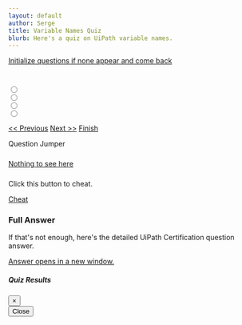 ```yaml
---
layout: default
author: Serge
title: Variable Names Quiz
blurb: Here's a quiz on UiPath variable names.
---
```

<div class="container">
<script>
   class Exam {
     constructor(examQuestions) {
   
     this.graded=false;
   	//console.log("The size is: " + examQuestions.length);
   	examQuestions = JSON.parse(examQuestions);
   	console.log("The size is: " + examQuestions.length);
   	examQuestions = examQuestions.slice(10,15);
   	console.log("In constructor with these: " + examQuestions);
         this.questions = new Array();
   		let i = 0;
   		//console.log("Start of for loop" + questions.length);
   		//alert("About to enter for loop");
   	  	for (i = 0; i < examQuestions.length; i++) {
   			let id = examQuestions[i].id;
   			//alert(id);
   			let query = examQuestions[i].query;
   			let answer = examQuestions[i].answer;
   			let options = new Array();
   			let objectives = new Array();
   			//console.log("Start of j loop" + examQuestions[i].options.length);
   			let j = 0;
   			for (j = 0; j < examQuestions[i].options.length; j++) {
   				let text = examQuestions[i].options[j].text;
   				let correct = examQuestions[i].options[j].correct;
   				let selected = examQuestions[i].options[j].selected;
   				options.push(new Option(text, correct, selected));
   				//console.log(text);
   				//console.log("Value of j" + j);
   			}
   			let k = 0;
   			for (k = 0; k < examQuestions[i].objectives.length; k++) {
   				objectives.push(examQuestions[i].objectives[k]);
   				//console.log(k);
   			}
   			let question = new Question(id, query, answer, options, objectives);
   			this.questions.push(question);
   			//console.log('Question done');
   		}
   		//console.log("Done for loop");
     }
   }
   
   class Question {
     constructor(id, query, answer, options, objectives) {
       this.id=id;
       this.query = query;
       this.answer = answer;
       this.options = options;
       this.objectives = objectives;
       this.correctCount = 0;
      let i = 0;
      for (i = 0; i < options.length; i++) {
       if (options[i].correct) {
       this.correctCount++;
     }
       console.log(this.correctCount);
      console.log(this.isMultipleChoice());
   }
     }
     isMultipleChoice() {
       return this.correctCount > 1;
     }
   }
   class Option {
     constructor(text, correct, selected) {
       this.text = text;
       this.correct = correct;
       this.selected = selected;
     }
      isAnsweredCorrectly() {
       return (this.correct && this.selected);
     }
   }
   
   var questions = localStorage.getItem("questions");
     
   console.log("Questions after pull " + questions);
   
   var exam = new Exam(questions);
   console.log(exam);
   
   var questionNumber = 0;
   
   window.addEventListener('load', function () {
     displayQuestion(0);
     document.getElementById("question-jumper").innerHTML;
     let buttons = "";
     	for (i = 0; i < exam.questions.length; i++) {
   		var aTag = document.createElement('a');
   		aTag.setAttribute('onClick','displayQuestion(\''+ i + '\')');
   		aTag.setAttribute('class','btn btn-info mr-2');
   		aTag.setAttribute('id', 'jumpTo'+i);
   		aTag.innerHTML = "" + (i+1);
   		document.getElementById("question-jumper").append(aTag);
   	}
   })
   
   navigateQuestions = function(number){
   console.log('navigateQuestions' + number);
   	if(number=='next') {
   		number = questionNumber + 1;
   	}
   	if(number=='previous') {
   		number = questionNumber - 1;
   	}
   	displayQuestion(number);
   }
   
   displayQuestion = function(number){
   
   	console.log("Number to display is " + number);
   processTheAnswer();
   
   	questionNumber = parseInt(number, 10);
   
   	let questionNumberDisplay = parseInt(number, 10) + 1;
   	document.getElementById("questionNumber").innerHTML = "Question " + questionNumberDisplay;
   	document.getElementById("query").innerHTML = exam.questions[questionNumber].query + " (choose " + exam.questions[questionNumber].correctCount + ")";;
   	document.getElementById("labelOption0").innerHTML = exam.questions[questionNumber].options[0].text;
   	document.getElementById("labelOption1").innerHTML = exam.questions[questionNumber].options[1].text;
   	document.getElementById("labelOption2").innerHTML = exam.questions[questionNumber].options[2].text;
   	document.getElementById("labelOption3").innerHTML = exam.questions[questionNumber].options[3].text;
   
   	document.getElementById("answerLink").innerHTML = exam.questions[questionNumber].query;
   	document.getElementById("answerLink").setAttribute("href", exam.questions[questionNumber].answer);
   	
   
   //What does this do? Does changing to check boxes mess this up?
   	//var radios = document.querySelectorAll('input[type="radio"]:checked');
   	//var value = radios.length>0? radios[0].value: null;
   	
   	
     
     chooseBetweenRadioOrCheckbox();
     redisplaySelectedInput();
     handleFencepostButtons();
     
     if (exam.graded) {
        highlightCorrectAnswers();
      } else {
      	clearHighlightedAnswers();
      }
   	
   }
   
   redisplaySelectedInput = function() {
   document.getElementById("option0").checked = exam.questions[questionNumber].options[0].checked;
   document.getElementById("option1").checked = exam.questions[questionNumber].options[1].checked;
   document.getElementById("option2").checked = exam.questions[questionNumber].options[2].checked;
   document.getElementById("option3").checked = exam.questions[questionNumber].options[3].checked;	
   }
   
   handleFencepostButtons = function() {
   document.getElementById("previous").setAttribute("class", "enabled btn btn-primary");
   document.getElementById("next").setAttribute("class", "enabled btn btn-primary");
   if (questionNumber==0) {
   document.getElementById("previous").setAttribute("class", "disabled btn btn-primary");
   }
   if (questionNumber == (exam.questions.length-1)) {
   document.getElementById("next").setAttribute("class", "disabled btn btn-primary");
   }
   }
   
   
   processTheAnswer = function() {
   
   exam.questions[questionNumber].options[0].checked = document.getElementById("option0").checked;
   exam.questions[questionNumber].options[1].checked = document.getElementById("option1").checked;
   exam.questions[questionNumber].options[2].checked = document.getElementById("option2").checked;
   exam.questions[questionNumber].options[3].checked = document.getElementById("option3").checked;
   }
   
   chooseBetweenRadioOrCheckbox = function () {
   
     let radiosAndCheckboxes = document.querySelectorAll('.form-check-input');
   
   let inputType = "radio";
   if (exam.questions[questionNumber].isMultipleChoice()) {
   inputType="checkbox"
   } 
   
   let i = 0;
   for (i=0; i<radiosAndCheckboxes.length; i++) {
   radiosAndCheckboxes[i].type=inputType;
   }
   }
   
   highlightCorrectAnswers = function() {
   
   let i = 0;
   for (i = 0; i < exam.questions[questionNumber].options.length; i++) {
   	if (exam.questions[questionNumber].options[i].correct) {
   		console.log('outerOptionDiv' + i);
   		document.getElementById('outerOptionDiv' + i).classList.add("class", "border");
   		document.getElementById('outerOptionDiv' + i).classList.add("class", "border-success");
   	} else {
   		document.getElementById('outerOptionDiv' + i).classList.remove("class", "border");
   		document.getElementById('outerOptionDiv' + i).classList.remove("class", "border-success");
   	}
   }
   
   }
   
   clearHighlightedAnswers = function() {
   
   let i = 0;
   for (i = 0; i < exam.questions[questionNumber].options.length; i++) {
   		document.getElementById('outerOptionDiv' + i).classList.remove("class", "border");
   		document.getElementById('outerOptionDiv' + i).classList.remove("class", "border-success");
   }
   
   }
   
   
   
   
   
   
   gradeExam = function(){
   
     exam.graded=true;
   
   	//Make sure changes on the question they asked for the grade to be there.
   	processTheAnswer();
   
   	let checkboxes = document.querySelectorAll(".option-radio");
    let i = 0; 
    for (i=0; i<checkboxes.length;i++) {
     checkboxes[i].disabled=true;
    } 
   
   
   	let correctCount = 0; 
     
   	for (i = 0; i < exam.questions.length; i++) {
   		let correct = true;
   		for (j = 0; j < exam.questions[i].options.length; j++) {
   			correct = (exam.questions[i].options[j].checked == exam.questions[i].options[j].correct);
   			if (correct == false) {
   				
   				document.getElementById('jumpTo'+i).setAttribute('class', 'btn btn-danger  mr-2');
   				break;
   			} else {
   				document.getElementById('jumpTo'+i).setAttribute('class', 'btn btn-success  mr-2');
   			}
   		}
   		if (correct) {correctCount++}
   	}
   	//alert(correctCount);
     highlightCorrectAnswers();
   	document.getElementById('score').innerHTML = 'You got '  + correctCount + ' out of ' + exam.questions.length + ' correct.';
     document.getElementById('finish').setAttribute('class', 'invisible');
   	
   }
   
</script>
<a href="/questions.html">Initialize questions if none appear and come back</a>
<br/><br/>
<div class="container">
   <div class="card">
      <div class="card-header" id="questionNumber"></div>
      <div class="card-body">
         <h3 class="card-title" id="query"></h3>
         <div class="form-check my-2" id="outerOptionDiv0">
            <input class="form-check-input  option-radio" type="radio" name="optionRadios" id="option0" value="option0">
            <label class="form-check-label" for="option0" id="labelOption0">
            </label>
         </div>
         <div class="form-check my-2" id="outerOptionDiv1">
            <input class="form-check-input  option-radio" type="radio" name="optionRadios" id="option1" value="option1">
            <label class="form-check-label" for="option1" id="labelOption1">
            </label>
         </div>
         <div class="form-check my-2" id="outerOptionDiv2">
            <input class="form-check-input  option-radio" type="radio" name="optionRadios" id="option2" value="option2">
            <label class="form-check-label" for="option2" id="labelOption2">
            </label>
         </div>
         <div class="form-check my-2" id="outerOptionDiv3">
            <input class="form-check-input  option-radio" type="radio" name="optionRadios" id="option3" value="option3">
            <label class="form-check-label" for="option3" id="labelOption3">
            </label>
         </div>
         <div>
            <p class="card-text mt-3">
               <a href="#" id="previous" class="btn btn-primary" onclick="navigateQuestions('previous')">&lt;&lt; Previous</a>
               <a href="#" id="next" class="btn btn-primary" onclick="navigateQuestions('next')">Next &gt;&gt;</a> 
               <a href="#" id="finish" class="btn btn-primary" data-toggle="modal" data-target="#exampleModal" onclick="gradeExam()">Finish</a>
            </p>
            <div></div>
         </div>
      </div>
   </div>
   <div class="card mt-2">
      <div class="card-header" id="questionJumperTitle">
         Question Jumper
      </div>
      <div class="card-body">
         <h3 class="card-title" id="questionJumperCardTitle"></h3>
         <p class="card-text"><span id="question-jumper"> </span></p>
      </div>
   </div>
   <div class="card mt-2">
      <div class="card-header" id="answerCard">
         <a href="#" onclick="document.getElementById('answerCardBody').classList.toggle('collapse');" >Nothing to see here</a>
      </div>
      <div class="card-body collapse" id="answerCardBody">
         <h3 class="card-title" id="answer"></h3>
         <p>Click this button to cheat.</p>
         <a href="#" id="cheat" class="btn btn-warning mx-2" onclick="highlightCorrectAnswers()">Cheat</a>
         <h3>Full Answer</h3>
         <p class="card-text">If that's not enough, here's the detailed UiPath Certification question answer.</p>
         <p class="card-text"><a href="#" id="answerLink" target="_blank">Answer opens in a new window.</a></p>
      </div>
   </div>
   <!-- Modal -->
   <div class="modal fade" id="exampleModal" tabindex="-1" aria-labelledby="exampleModalLabel" aria-hidden="true">
      <div class="modal-dialog">
         <div class="modal-content">
            <div class="modal-header">
               <h5 class="modal-title" id="exampleModalLabel">Quiz Results</h5>
               <button type="button" class="close" data-dismiss="modal" aria-label="Close">
               <span aria-hidden="true">&times;</span>
               </button>
            </div>
            <div id="score" class="modal-body">
            </div>
            <div class="modal-footer">
               <button type="button" class="btn btn-secondary" data-dismiss="modal">Close</button>
            </div>
         </div>
      </div>
   </div>
</div>
